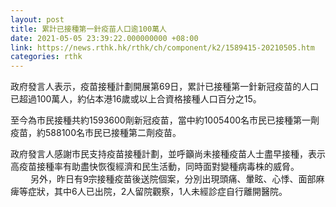 ```yaml
---
layout: post
title: 累計已接種第一針疫苗人口逾100萬人
date: 2021-05-05 23:39:22.000000000 +08:00
link: https://news.rthk.hk/rthk/ch/component/k2/1589415-20210505.htm
categories: rthk
---
```


政府發言人表示，疫苗接種計劃開展第69日，累計已接種第一針新冠疫苗的人口已超過100萬人，約佔本港16歲或以上合資格接種人口百分之15。

至今為市民接種共約1593600劑新冠疫苗，當中約1005400名市民已接種第一劑疫苗，約588100名市民已接種第二劑疫苗。　　

政府發言人感謝市民支持疫苗接種計劃，並呼籲尚未接種疫苗人士盡早接種，表示高疫苗接種率有助盡快恢復經濟和民生活動，同時面對變種病毒株的威脅。
　　 
另外，昨日有9宗接種疫苗後送院個案，分別出現頭痛、暈眩、心悸、面部麻痺等症狀，其中6人已出院，2人留院觀察，1人未經診症自行離開醫院。
